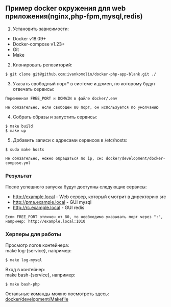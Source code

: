 ## Пример docker окружения для web приложения(nginx,php-fpm,mysql,redis)

1. Установить зависимости:  
 - Docker v18.09+
 - Docker-compose v1.23+
 - Git  
 - Make  

2. Клонировать репозиторий:  
```
$ git clone git@github.com:ivankomolin/docker-php-app-blank.git ./
```

3. Указать свободный порт* в системе и домен, по которому будут отвечать сервисы:  
```
Переменная FREE_PORT и DOMAIN в файле docker/.env
```

`Не обязательно, если свободен 80 порт, он используется по умолчанию`

4. Собрать образы и запустить сервисы:  
```
$ make build
$ make up
```

5. Добавить записи с адресами сервисов в /etc/hosts:  
```
$ sudo make hosts
```

`Не обязательно, можно обращаться по ip, см: docker/development/docker-compose.yml`

### Результат  

После успешного запуска будут доступны следующие сервисы:  
 - http://example.local - Web сервер, который смотрит в директорию src
 - http://pma.example.local - GUI mysql  
 - http://rc.example.local - GUI redis

`Если FREE_PORT отличен от 80, то необходимо указывать порт через ":", например: http://example.local:1010`

### Херперы для работы  

Просмотр логов контейнера:  
make log-{service}, например:  
```
$ make log-mysql
```

Вход в контейнер:  
make bash-{service}, например:  
```
$ make bash-php
```

Остальные команды можно посмотреть здесь: [docker/development/Makefile](./docker/development/Makefile)
